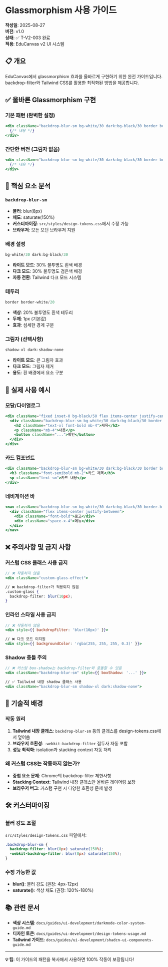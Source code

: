 # Glassmorphism 사용 가이드

**작성일**: 2025-08-27  
**버전**: v1.0  
**상태**: ✅ T-V2-003 완료  
**적용**: EduCanvas v2 UI 시스템

## 📋 개요

EduCanvas에서 glassmorphism 효과를 올바르게 구현하기 위한 완전 가이드입니다. 
backdrop-filter와 Tailwind CSS를 활용한 최적화된 방법을 제공합니다.

## ✅ 올바른 Glassmorphism 구현

### 기본 패턴 (완벽한 설정)
```jsx
<div className="backdrop-blur-sm bg-white/30 dark:bg-black/30 border border-white/20 shadow-xl dark:shadow-none">
  {/* 내용 */}
</div>
```

### 간단한 버전 (그림자 없음)
```jsx
<div className="backdrop-blur-sm bg-white/30 dark:bg-black/30 border border-white/20">
  {/* 내용 */}
</div>
```

## 🔧 핵심 요소 분석

### `backdrop-blur-sm`
- **블러**: blur(8px)
- **채도**: saturate(150%)
- **커스터마이징**: `src/styles/design-tokens.css`에서 수정 가능
- **브라우저**: 모든 모던 브라우저 지원

### 배경 설정
```jsx
bg-white/30 dark:bg-black/30
```
- **라이트 모드**: 30% 불투명도 흰색 배경
- **다크 모드**: 30% 불투명도 검은색 배경
- **자동 전환**: Tailwind 다크 모드 시스템

### 테두리
```jsx
border border-white/20
```
- **색상**: 20% 불투명도 흰색 테두리
- **두께**: 1px (기본값)
- **효과**: 섬세한 경계 구분

### 그림자 (선택사항)
```jsx
shadow-xl dark:shadow-none
```
- **라이트 모드**: 큰 그림자 효과
- **다크 모드**: 그림자 제거
- **용도**: 흰 배경에서 요소 구분

## 🎯 실제 사용 예시

### 모달/다이얼로그
```jsx
<div className="fixed inset-0 bg-black/50 flex items-center justify-center">
  <div className="backdrop-blur-sm bg-white/30 dark:bg-black/30 border border-white/20 shadow-xl dark:shadow-none rounded-xl p-8 max-w-md">
    <h2 className="text-xl font-bold mb-4">제목</h2>
    <p className="mb-4">내용</p>
    <button className="...">확인</button>
  </div>
</div>
```

### 카드 컴포넌트
```jsx
<div className="backdrop-blur-sm bg-white/30 dark:bg-black/30 border border-white/20 rounded-lg p-6">
  <h3 className="font-semibold mb-2">카드 제목</h3>
  <p className="text-sm">카드 내용</p>
</div>
```

### 네비게이션 바
```jsx
<nav className="backdrop-blur-sm bg-white/30 dark:bg-black/30 border-b border-white/20 px-6 py-4">
  <div className="flex items-center justify-between">
    <div className="font-bold">로고</div>
    <div className="space-x-4">메뉴</div>
  </div>
</nav>
```

## ❌ 주의사항 및 금지 사항

### 커스텀 CSS 클래스 사용 금지
```jsx
// ❌ 작동하지 않음
<div className="custom-glass-effect">

// ❌ backdrop-filter가 적용되지 않음
.custom-glass {
  backdrop-filter: blur(10px);
}
```

### 인라인 스타일 사용 금지
```jsx
// ❌ 작동하지 않음
<div style={{ backdropFilter: 'blur(10px)' }}>

// ❌ 다크 모드 미지원
<div style={{ backgroundColor: 'rgba(255, 255, 255, 0.3)' }}>
```

### Shadow 충돌 주의
```jsx
// ❌ 커스텀 box-shadow는 backdrop-filter와 충돌할 수 있음
<div className="backdrop-blur-sm" style={{ boxShadow: '...' }}>

// ✅ Tailwind 내장 shadow 클래스 사용
<div className="backdrop-blur-sm shadow-xl dark:shadow-none">
```

## 🔬 기술적 배경

### 작동 원리
1. **Tailwind 내장 클래스**: `backdrop-blur-sm` 등의 클래스를 design-tokens.css에서 덮어씀
2. **브라우저 호환성**: `-webkit-backdrop-filter` 접두사 자동 포함
3. **성능 최적화**: isolation과 stacking context 자동 처리

### 왜 커스텀 CSS는 작동하지 않는가?
- **중첩 요소 문제**: Chrome의 backdrop-filter 제한사항
- **Stacking Context**: Tailwind 내장 클래스만 올바른 레이어링 보장
- **브라우저 버그**: 커스텀 구현 시 다양한 호환성 문제 발생

## 🛠️ 커스터마이징

### 블러 강도 조절
`src/styles/design-tokens.css` 파일에서:
```css
.backdrop-blur-sm {
  backdrop-filter: blur(8px) saturate(150%);
  -webkit-backdrop-filter: blur(8px) saturate(150%);
}
```

### 수정 가능한 값
- **blur()**: 블러 강도 (권장: 4px-12px)
- **saturate()**: 색상 채도 (권장: 120%-180%)

## 📚 관련 문서

- **색상 시스템**: `docs/guides/ui-development/darkmode-color-system-guide.md`
- **디자인 토큰**: `docs/guides/ui-development/design-tokens-usage.md`
- **Tailwind 가이드**: `docs/guides/ui-development/shadcn-ui-components-guide.md`

---

**💡 팁**: 이 가이드의 패턴을 복사해서 사용하면 100% 작동이 보장됩니다!